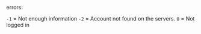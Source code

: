 errors: 

`-1` = Not enough information
`-2` = Account not found on the servers.
`0` = Not logged in